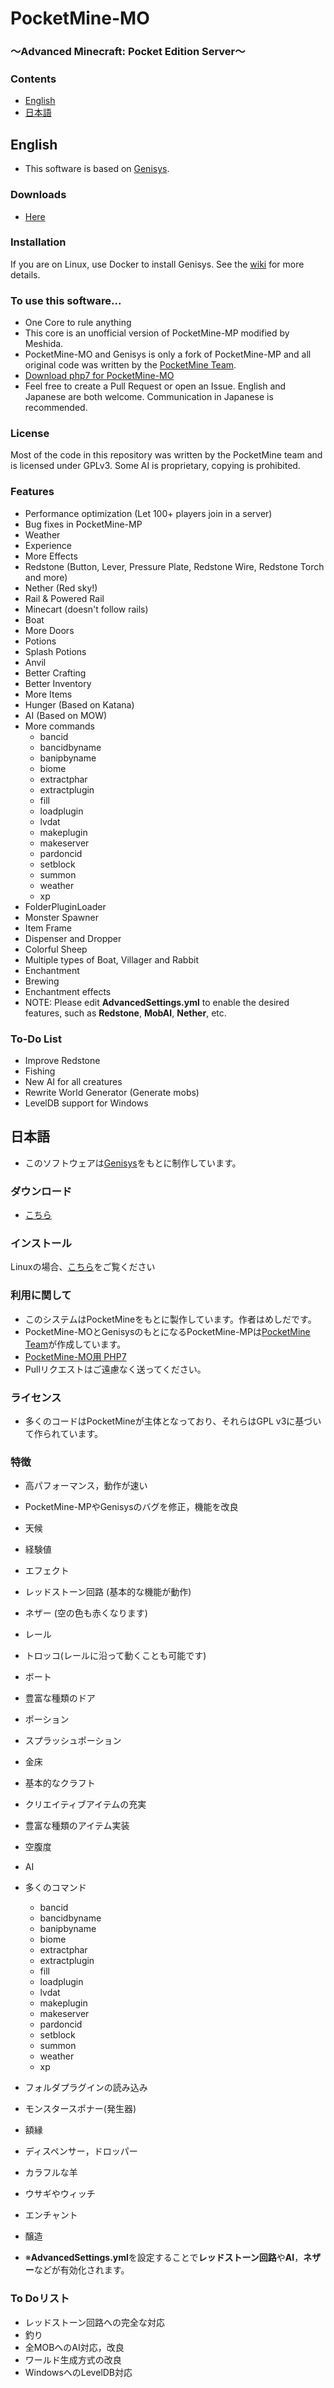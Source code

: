 # PocketMine-MO

### ～Advanced Minecraft: Pocket Edition Server～



### Contents
* [English](#english)
* [日本語](#日本語)





## English
* This software is based on [Genisys](https://github.com/iTXTech/Genisys).

### Downloads
* [Here](https://www.dropbox.com/sh/sewvewls2to7dbd/AAB79Kq6-LJYLSaqVsYKlAz2a?dl=0)

### Installation
If you are on Linux, use Docker to install Genisys.
See the [wiki](https://github.com/iTXTech/Genisys/wiki/Use-Docker-to-run-Genisys) for more details.

### To use this software...
* One Core to rule anything
* This core is an unofficial version of PocketMine-MP modified by Meshida.
* PocketMine-MO and Genisys is only a fork of PocketMine-MP and all original code was written by the [PocketMine Team](https://github.com/PocketMine).
* [Download php7 for PocketMine-MO](https://github.com/iTXTech/PHP-Genisys/)
* Feel free to create a Pull Request or open an Issue. English and Japanese are both welcome. Communication in Japanese is recommended.

### License
Most of the code in this repository was written by the PocketMine team and is licensed under GPLv3. Some AI is proprietary, copying is prohibited.

### Features
* Performance optimization (Let 100+ players join in a server)
* Bug fixes in PocketMine-MP
* Weather
* Experience
* More Effects
* Redstone (Button, Lever, Pressure Plate, Redstone Wire, Redstone Torch and more)
* Nether (Red sky!)
* Rail & Powered Rail
* Minecart (doesn't follow rails)
* Boat
* More Doors
* Potions
* Splash Potions
* Anvil
* Better Crafting
* Better Inventory
* More Items
* Hunger (Based on Katana)
* AI (Based on MOW)
* More commands
  - bancid
  - bancidbyname
  - banipbyname
  - biome
  - extractphar
  - extractplugin
  - fill
  - loadplugin
  - lvdat
  - makeplugin
  - makeserver
  - pardoncid
  - setblock
  - summon
  - weather
  - xp
* FolderPluginLoader
* Monster Spawner
* Item Frame
* Dispenser and Dropper
* Colorful Sheep
* Multiple types of Boat, Villager and Rabbit
* Enchantment
* Brewing
* Enchantment effects
* NOTE: Please edit **AdvancedSettings.yml** to enable the desired features, such as **Redstone**, **MobAI**, **Nether**, etc.

### To-Do List
* Improve Redstone
* Fishing
* New AI for all creatures
* Rewrite World Generator (Generate mobs)
* LevelDB support for Windows



## 日本語
* このソフトウェアは[Genisys](https://github.com/iTXTech/Genisys)をもとに制作しています。

### ダウンロード
* [こちら](https://www.dropbox.com/sh/sewvewls2to7dbd/AAB79Kq6-LJYLSaqVsYKlAz2a?dl=0)

### インストール
Linuxの場合、[こちら](https://github.com/iTXTech/Genisys/wiki/Use-Docker-to-run-Genisys)をご覧ください


### 利用に関して
* このシステムはPocketMineをもとに製作しています。作者はめしだです。
* PocketMine-MOとGenisysのもとになるPocketMine-MPは[PocketMine Team](https://github.com/PocketMine)が作成しています。
* [PocketMine-MO用 PHP7](https://github.com/iTXTech/PHP-Genisys/)
* Pullリクエストはご遠慮なく送ってください。

### ライセンス
* 多くのコードはPocketMineが主体となっており、それらはGPL v3に基づいて作られています。

### 特徴
* 高パフォーマンス，動作が速い
* PocketMine-MPやGenisysのバグを修正，機能を改良
* 天候
* 経験値
* エフェクト
* レッドストーン回路 (基本的な機能が動作)
* ネザー (空の色も赤くなります)
* レール
* トロッコ(レールに沿って動くことも可能です)
* ボート
* 豊富な種類のドア
* ポーション
* スプラッシュポーション
* 金床
* 基本的なクラフト
* クリエイティブアイテムの充実
* 豊富な種類のアイテム実装
* 空腹度
* AI
* 多くのコマンド
  - bancid
  - bancidbyname
  - banipbyname
  - biome
  - extractphar
  - extractplugin
  - fill
  - loadplugin
  - lvdat
  - makeplugin
  - makeserver
  - pardoncid
  - setblock
  - summon
  - weather
  - xp
* フォルダプラグインの読み込み
* モンスタースポナー(発生器)
* 額縁
* ディスペンサー，ドロッパー
* カラフルな羊
* ウサギやウィッチ
* エンチャント
* 醸造

* ※**AdvancedSettings.yml**を設定することで**レッドストーン回路**や**AI**，**ネザー**などが有効化されます。

### To Doリスト
* レッドストーン回路への完全な対応
* 釣り
* 全MOBへのAI対応，改良
* ワールド生成方式の改良
* WindowsへのLevelDB対応
